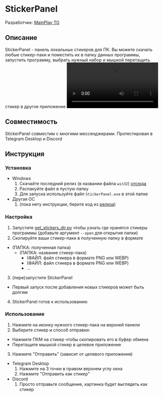 # StickerPanel
Разработчик: [MainPlay TG](https://t.me/MainPlay_TG)
## Описание
StickerPanel - панель локальных стикеров для ПК. Вы можете скачать любые стикер-паки и поместить их в папку данных программы, запустить программу, выбрать нужный набор и мышкой перетащить стикер в другое приложение
![](.github/media/demo.mp4)
## Совместимость
StickerPanel совместим с многими мессенджерами. Протестирован в Telegram Desktop и Discord
## Инструкция
### Установка
- Windows
  1. Скачайте последний релиз (в названии файла `win32`) [отсюда](https://github.com/MainPlay-TG/StickerPanel/releases/latest)
  2. Распакуйте файл в пустую папку
  3. Для запуска используйте файл `StickerPanel.exe` в этой папке
- Другая ОС
  1. (пока нету инструкции, берите код из [релиза](https://github.com/MainPlay-TG/StickerPanel/releases/latest))
### Настройка
1. Запустите [get_stickers_dir.py](get_stickers_dir.py) чтобы узнать где хранятся стикеры программы (добавьте аргумент `--open` для открытия папки)
2. Скопируйте ваши стикер-паки в полученную папку в формате
- (ПАПКА: полученная папка)
  - (ПАПКА: название стикер-пака)
    - (ФАЙЛ: файл стикера в формате PNG или WEBP)
    - (ФАЙЛ: файл стикера в формате PNG или WEBP)
    - ...
3. (пере)запустите StickerPanel
- Первый запуск после добавления новых стикеров может быть долгим
4. StickerPanel готов к использованию
### Использование
1. Нажмите на иконку нужного стикер-пака на верхней панели
2. Выберите стикер и способ отправки:
- Нажмите ПКМ на стикер чтобы скопировать его в буфер обмена
- Перетащите мышкой стикер в целевое приложение
3. Нажмите "Отправить" (зависит от целевого приложения)
- Telegram Desktop
  1. Нажмите на 3 точки в правом верхнем углу окна
  2. Нажмите "Отправить как стикер"
- Discord
  1. Просто отправьте сообщение, картинка будет выглядеть как стикер
